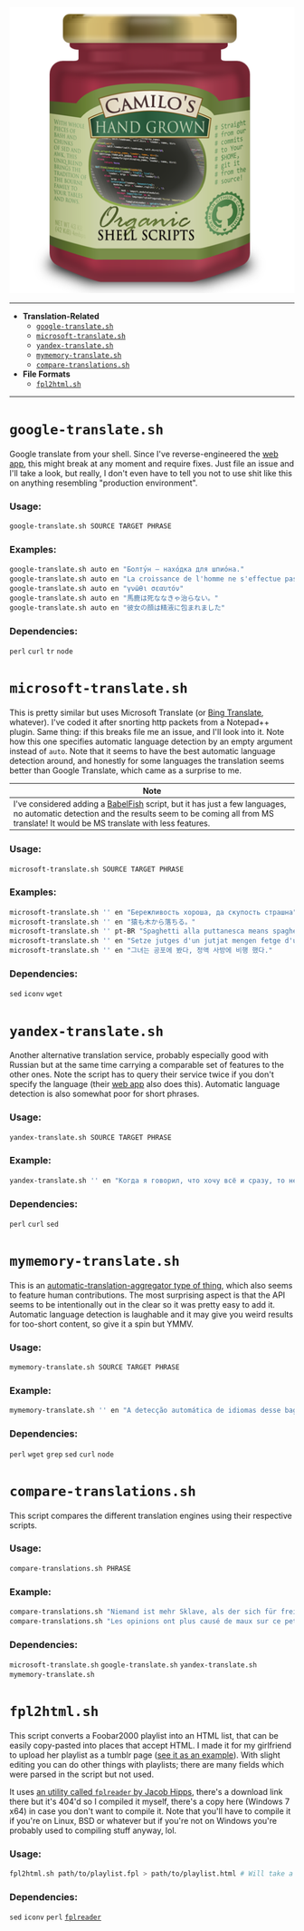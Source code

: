 <p align=center><img src=logo.png /></p>

---

* **Translation-Related**
  * [`google-translate.sh`](#google-translatesh)
  * [`microsoft-translate.sh`](#microsoft-translatesh)
  * [`yandex-translate.sh`](#yandex-translatesh)
  * [`mymemory-translate.sh`](#mymemory-translatesh)
  * [`compare-translations.sh`](#compare-translationssh)
* **File Formats**
  * [`fpl2html.sh`](#fpl2htmlsh)

---

# `google-translate.sh`

Google translate from your shell. Since I've reverse-engineered the [web app][1], this might break at any moment and require fixes. Just file an issue and I'll take a look, but really, I don't even have to tell you not to use shit like this on anything resembling "production environment".

### Usage:

```bash
google-translate.sh SOURCE TARGET PHRASE
```

### Examples:

```bash
google-translate.sh auto en "Болту́н — нахо́дка для шпио́на."
google-translate.sh auto en "La croissance de l'homme ne s'effectue pas de bas en haut, mais de l'intérieur vers l'extérieur."
google-translate.sh auto en "γνῶθι σεαυτόν"
google-translate.sh auto en "馬鹿は死ななきゃ治らない。"
google-translate.sh auto en "彼女の顔は精液に包まれました"
```

### Dependencies:

`perl` `curl` `tr` `node`

# `microsoft-translate.sh`

This is pretty similar but uses Microsoft Translate (or [Bing Translate][2], whatever). I've coded it after snorting http packets from a Notepad++ plugin. Same thing: if this breaks file me an issue, and I'll look into it. Note how this one specifies automatic language detection by an empty argument instead of `auto`. Note that it seems to have the best automatic language detection around, and honestly for some languages the translation seems better than Google Translate, which came as a surprise to me.

| Note |
|------|
| I've considered adding a [BabelFish][3] script, but it has just a few languages, no automatic detection and the results seem to be coming all from MS translate! It would be MS translate with less features.

### Usage:

```bash
microsoft-translate.sh SOURCE TARGET PHRASE
```

### Examples:

```bash
microsoft-translate.sh '' en "Бережливость хороша, да скупость страшна"
microsoft-translate.sh '' en "猿も木から落ちる。"
microsoft-translate.sh '' pt-BR "Spaghetti alla puttanesca means spaghetti of the whore"
microsoft-translate.sh '' en "Setze jutges d'un jutjat mengen fetge d'un penjat"
microsoft-translate.sh '' en "그녀는 공포에 봤다, 정액 사방에 비행 했다."
```

### Dependencies:

`sed` `iconv` `wget`

# `yandex-translate.sh`

Another alternative translation service, probably especially good with Russian but at the same time carrying a comparable set of features to the other ones. Note the script has to query their service twice if you don't specify the language (their [web app][4] also does this). Automatic language detection is also somewhat poor for short phrases.

### Usage:

```bash
yandex-translate.sh SOURCE TARGET PHRASE
```

### Example:

```bash
yandex-translate.sh '' en "Когда я говорил, что хочу всё и сразу, то не имел в виду проблемы и неприятности."
```

### Dependencies:

`perl` `curl` `sed`

# `mymemory-translate.sh`

This is an [automatic-translation-aggregator type of thing][5], which also seems to feature human contributions. The most surprising aspect is that the API seems to be intentionally out in the clear so it was pretty easy to add it. Automatic language detection is laughable and it may give you weird results for too-short content, so give it a spin but YMMV.

### Usage:

```bash
mymemory-translate.sh SOURCE TARGET PHRASE
```

### Example:

```bash
mymemory-translate.sh '' en "A detecção automática de idiomas desse bagulho é bem ruinzinha."
```

### Dependencies:

`perl` `wget` `grep` `sed` `curl` `node`

# `compare-translations.sh`

This script compares the different translation engines using their respective scripts.

### Usage:

```bash
compare-translations.sh PHRASE
```

### Example:

```bash
compare-translations.sh "Niemand ist mehr Sklave, als der sich für frei hält, ohne es zu sein."
compare-translations.sh "Les opinions ont plus causé de maux sur ce petit globe que la peste et les tremblements de terre."
```

### Dependencies:

`microsoft-translate.sh` `google-translate.sh` `yandex-translate.sh` `mymemory-translate.sh`

# `fpl2html.sh`

This script converts a Foobar2000 playlist into an HTML list, that can be easily copy-pasted into places that accept HTML. I made it for my girlfriend to upload her playlist as a tumblr page ([see it as an example][6]). With slight editing you can do other things with playlists; there are many fields which were parsed in the script but not used.

It uses [an utility called `fplreader` by Jacob Hipps][7], there's a download link there but it's 404'd so I compiled it myself, there's a copy here (Windows 7 x64) in case you don't want to compile it. Note that you'll have to compile it if you're on Linux, BSD or whatever but if you're not on Windows you're probably used to compiling stuff anyway, lol.

### Usage:

```bash
fpl2html.sh path/to/playlist.fpl > path/to/playlist.html # Will take a while
```

### Dependencies:

`sed` `iconv` `perl` [`fplreader`][7]

[1]: https://translate.google.com/
[2]: http://www.bing.com/translator/
[3]: http://www.babelfish.com/
[4]: https://translate.yandex.com/
[5]: http://mymemory.translated.net/
[6]: http://hya-chan.tumblr.com/playlist
[7]: https://github.com/tetrisfrog/fplreader
